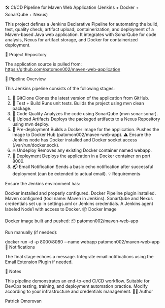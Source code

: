 🛠️ CI/CD Pipeline for Maven Web Application (Jenkins + Docker + SonarQube + Nexus)

This project defines a Jenkins Declarative Pipeline for automating the build, test, quality check, artifact upload, containerization, and deployment of a Maven-based Java web application. It integrates with SonarQube for code analysis, Nexus for artifact storage, and Docker for containerized deployment.

📁 Project Repository

The application source is pulled from:
https://github.com/patomon002/maven-web-application

🔧 Pipeline Overview

This Jenkins pipeline consists of the following stages:

1. 🧬 GitClone
Clones the latest version of the application from GitHub.
2. 🧪 Test + Build
Runs unit tests.
Builds the project using mvn clean package.
3. 🧠 Code Quality
Analyzes the code using SonarQube (mvn sonar:sonar).
4. 🧳 Upload Artifacts
Deploys the packaged artifacts to a Nexus Repository using mvn deploy.
5. 🐳 Pre-deployment
Builds a Docker image for the application.
Pushes the image to Docker Hub (patomon002/maven-web-app).
⚠️ Ensure the Jenkins node has Docker installed and Docker socket access (/var/run/docker.sock).
6. 🔥 Undeploy
Removes any existing Docker container named webapp.
7. 🚀 Deployment
Deploys the application in a Docker container on port 8000.
8. 📬 Email Notification
Sends a basic echo notification after successful deployment (can be extended to actual email).
💡 Requirements

Ensure the Jenkins environment has:

Docker installed and properly configured.
Docker Pipeline plugin installed.
Maven configured (tool name: Maven in Jenkins).
SonarQube and Nexus credentials set up in settings.xml or Jenkins credentials.
A Jenkins agent labeled Node1 with access to Docker.
📦 Docker Image

Docker image built and pushed:
📦 patomon002/maven-web-app

Run manually (if needed):

docker run -d -p 8000:8080 --name webapp patomon002/maven-web-app
📧 Notifications

The final stage echoes a message. Integrate email notifications using the Email Extension Plugin if needed.

📌 Notes

This pipeline demonstrates an end-to-end CI/CD workflow.
Suitable for DevOps testing, training, and deployment automation practice.
Modify according to your infrastructure and credentials management.
🧑‍💻 Author

Patrick Omorovan
